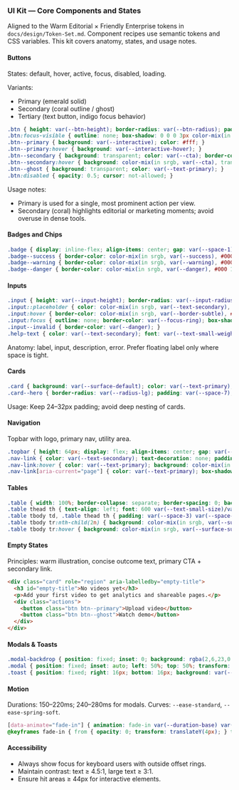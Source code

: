 ### UI Kit — Core Components and States

Aligned to the Warm Editorial × Friendly Enterprise tokens in `docs/design/Token-Set.md`. Component recipes use semantic tokens and CSS variables. This kit covers anatomy, states, and usage notes.

#### Buttons

States: default, hover, active, focus, disabled, loading.

Variants:
- Primary (emerald solid)
- Secondary (coral outline / ghost)
- Tertiary (text button, indigo focus behavior)

```css
.btn { height: var(--btn-height); border-radius: var(--btn-radius); padding: 0 var(--space-5); font: 600 var(--text-body-size)/var(--text-body-line) var(--font-sans); display: inline-flex; align-items: center; gap: var(--space-2); border: 1px solid transparent; transition: background-color var(--duration-base) var(--ease-standard), color var(--duration-base) var(--ease-standard), border-color var(--duration-base) var(--ease-standard), box-shadow var(--duration-base) var(--ease-standard); }
.btn:focus-visible { outline: none; box-shadow: 0 0 0 3px color-mix(in srgb, var(--focus-ring), transparent 70%), 0 0 0 5px var(--surface-default); }
.btn--primary { background: var(--interactive); color: #fff; }
.btn--primary:hover { background: var(--interactive-hover); }
.btn--secondary { background: transparent; color: var(--cta); border-color: color-mix(in srgb, var(--cta), #000 10%); }
.btn--secondary:hover { background: color-mix(in srgb, var(--cta), transparent 92%); }
.btn--ghost { background: transparent; color: var(--text-primary); }
.btn:disabled { opacity: 0.5; cursor: not-allowed; }
```

Usage notes:
- Primary is used for a single, most prominent action per view.
- Secondary (coral) highlights editorial or marketing moments; avoid overuse in dense tools.

#### Badges and Chips

```css
.badge { display: inline-flex; align-items: center; gap: var(--space-1); padding: 0 var(--space-2); height: 24px; border-radius: var(--radius-sm); font: 600 var(--text-small-size)/20px var(--font-sans); border: 1px solid var(--border-subtle); background: var(--surface-subtle); color: var(--text-secondary); }
.badge--success { border-color: color-mix(in srgb, var(--success), #000 10%); color: var(--success); background: color-mix(in srgb, var(--success), transparent 90%); }
.badge--warning { border-color: color-mix(in srgb, var(--warning), #000 10%); color: var(--warning); background: color-mix(in srgb, var(--warning), transparent 90%); }
.badge--danger { border-color: color-mix(in srgb, var(--danger), #000 10%); color: var(--danger); background: color-mix(in srgb, var(--danger), transparent 90%); }
```

#### Inputs

```css
.input { height: var(--input-height); border-radius: var(--input-radius); padding: 0 var(--space-4); width: 100%; color: var(--text-primary); background: var(--surface-default); border: 1px solid var(--border-subtle); box-shadow: var(--shadow-0); transition: border-color var(--duration-fast) var(--ease-standard), box-shadow var(--duration-fast) var(--ease-standard); }
.input::placeholder { color: color-mix(in srgb, var(--text-secondary), transparent 20%); }
.input:hover { border-color: color-mix(in srgb, var(--border-subtle), #000 10%); }
.input:focus { outline: none; border-color: var(--focus-ring); box-shadow: 0 0 0 3px color-mix(in srgb, var(--focus-ring), transparent 75%); }
.input--invalid { border-color: var(--danger); }
.help-text { color: var(--text-secondary); font: var(--text-small-weight) var(--text-small-size)/var(--text-small-line) var(--font-sans); }
```

Anatomy: label, input, description, error. Prefer floating label only where space is tight.

#### Cards

```css
.card { background: var(--surface-default); color: var(--text-primary); border: 1px solid var(--border-subtle); border-radius: var(--radius-md); box-shadow: var(--shadow-1); padding: var(--space-6); }
.card--hero { border-radius: var(--radius-lg); padding: var(--space-7); box-shadow: var(--shadow-2); background: linear-gradient(180deg, color-mix(in srgb, var(--color-bg), #fff 10%), var(--surface-default)); }
```

Usage: Keep 24–32px padding; avoid deep nesting of cards.

#### Navigation

Topbar with logo, primary nav, utility area.

```css
.topbar { height: 64px; display: flex; align-items: center; gap: var(--space-6); padding: 0 var(--space-6); border-bottom: 1px solid var(--border-subtle); background: var(--surface-default); }
.nav-link { color: var(--text-secondary); text-decoration: none; padding: var(--space-3) var(--space-2); border-radius: var(--radius-sm); transition: color var(--duration-fast) var(--ease-standard), background-color var(--duration-fast) var(--ease-standard); }
.nav-link:hover { color: var(--text-primary); background: color-mix(in srgb, var(--surface-subtle), transparent 50%); }
.nav-link[aria-current="page"] { color: var(--text-primary); box-shadow: inset 0 -2px 0 0 var(--interactive); }
```

#### Tables

```css
.table { width: 100%; border-collapse: separate; border-spacing: 0; background: var(--surface-default); border: 1px solid var(--border-subtle); border-radius: var(--radius-sm); overflow: hidden; }
.table thead th { text-align: left; font: 600 var(--text-small-size)/var(--text-small-line) var(--font-sans); color: var(--text-secondary); background: color-mix(in srgb, var(--surface-subtle), transparent 50%); position: sticky; top: 0; }
.table tbody td, .table thead th { padding: var(--space-3) var(--space-4); border-bottom: 1px solid var(--border-subtle); }
.table tbody tr:nth-child(2n) { background: color-mix(in srgb, var(--surface-subtle), transparent 70%); }
.table tbody tr:hover { background: color-mix(in srgb, var(--surface-subtle), transparent 50%); }
```

#### Empty States

Principles: warm illustration, concise outcome text, primary CTA + secondary link.

```html
<div class="card" role="region" aria-labelledby="empty-title">
  <h3 id="empty-title">No videos yet</h3>
  <p>Add your first video to get analytics and shareable pages.</p>
  <div class="actions">
    <button class="btn btn--primary">Upload video</button>
    <button class="btn btn--ghost">Watch demo</button>
  </div>
</div>
```

#### Modals & Toasts

```css
.modal-backdrop { position: fixed; inset: 0; background: rgba(2,6,23,0.55); backdrop-filter: blur(4px); }
.modal { position: fixed; inset: auto; left: 50%; top: 50%; transform: translate(-50%, -50%); width: min(560px, calc(100vw - 32px)); background: var(--surface-default); border: 1px solid var(--border-subtle); border-radius: var(--radius-lg); box-shadow: var(--shadow-2); padding: var(--space-6); }
.toast { position: fixed; right: 16px; bottom: 16px; background: var(--surface-default); border: 1px solid var(--border-subtle); border-radius: var(--radius-md); box-shadow: var(--shadow-2); padding: var(--space-4) var(--space-5); }
```

#### Motion

Durations: 150–220ms; 240–280ms for modals. Curves: `--ease-standard`, `--ease-spring-soft`.

```css
[data-animate="fade-in"] { animation: fade-in var(--duration-base) var(--ease-standard) both; }
@keyframes fade-in { from { opacity: 0; transform: translateY(4px); } to { opacity: 1; transform: translateY(0); } }
```

#### Accessibility
- Always show focus for keyboard users with outside offset rings.
- Maintain contrast: text ≥ 4.5:1, large text ≥ 3:1.
- Ensure hit areas ≥ 44px for interactive elements.


